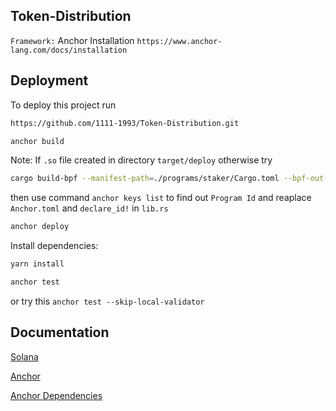 
##  Token-Distribution



`Framework:` Anchor Installation ```https://www.anchor-lang.com/docs/installation```






## Deployment

To deploy this project run

```bash
https://github.com/1111-1993/Token-Distribution.git
```
```bash 
anchor build
```
Note: If ```.so``` file created in directory ```target/deploy``` otherwise try
```bash
cargo build-bpf --manifest-path=./programs/staker/Cargo.toml --bpf-out-dir=target/deploy
```
then use command ```anchor keys list``` to find out ```Program Id``` and reaplace ```Anchor.toml``` and ```declare_id!``` in ```lib.rs```


```bash
anchor deploy
```
Install dependencies:
```bash
yarn install
```

```bash 
anchor test
```
or try this ```anchor test --skip-local-validator```


## Documentation

[Solana](https://docs.solana.com/)

[Anchor](https://www.anchor-lang.com/)

[Anchor Dependencies](https://www.anchor-lang.com/docs/installation/)



